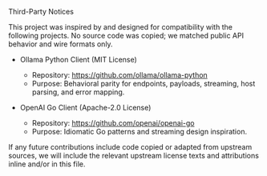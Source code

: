 Third-Party Notices

This project was inspired by and designed for compatibility with the following projects. No source code was copied; we matched public API behavior and wire formats only.

- Ollama Python Client (MIT License)
  - Repository: https://github.com/ollama/ollama-python
  - Purpose: Behavioral parity for endpoints, payloads, streaming, host parsing, and error mapping.

- OpenAI Go Client (Apache-2.0 License)
  - Repository: https://github.com/openai/openai-go
  - Purpose: Idiomatic Go patterns and streaming design inspiration.

If any future contributions include code copied or adapted from upstream sources, we will include the relevant upstream license texts and attributions inline and/or in this file.

